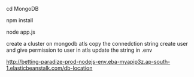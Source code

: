 cd MongoDB

npm install

node app.js

create a cluster on mongodb atls 
copy the connedction string 
create user and give permission to user in atls
update the string in .env
 
http://betting-paradize-prod-nodejs-env.eba-myapip3z.ap-south-1.elasticbeanstalk.com/db-location
